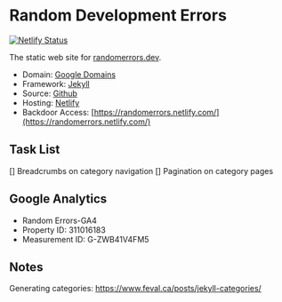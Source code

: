 # Random Development Errors

[![Netlify Status](https://api.netlify.com/api/v1/badges/26661782-c543-4c96-9aee-e25710d501c8/deploy-status)](https://app.netlify.com/sites/randomerrors/deploys)

The static web site for [randomerrors.dev](https://randomerrors.dev).

+ Domain: [Google Domains](https://domains.google)
+ Framework: [Jekyll](https://jekyllrb.com/)
+ Source: [Github](github.com/johnwargo/random-errors-static)
+ Hosting: [Netlify](https://app.netlify.com/teams/john-qtz-ltk/dns/randomerrors.dev)
+ Backdoor Access: [https://randomerrors.netlify.com/](https://randomerrors.netlify.com/)

## Task List

[] Breadcrumbs on category navigation
[] Pagination on category pages

## Google Analytics

* Random Errors-GA4
* Property ID: 311016183
* Measurement ID: G-ZWB41V4FM5

## Notes

Generating categories: https://www.feval.ca/posts/jekyll-categories/
